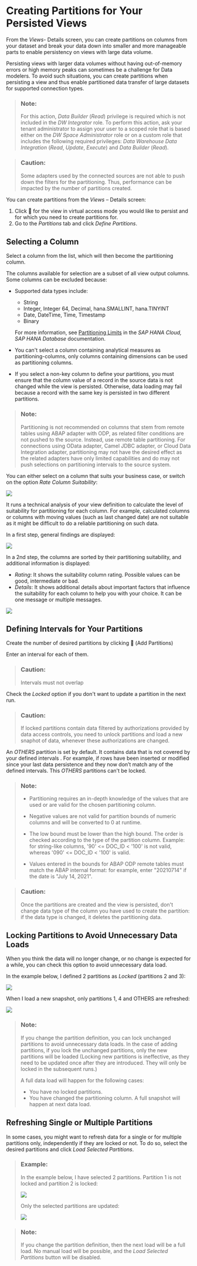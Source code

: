 <!-- loio9b1b595054c34da5b67ac07595093f82 -->

<link rel="stylesheet" type="text/css" href="../css/sap-icons.css"/>

# Creating Partitions for Your Persisted Views

From the *Views*- Details screen, you can create partitions on columns from your dataset and break your data down into smaller and more manageable parts to enable persistency on views with large data volume.

Persisting views with larger data volumes without having out-of-memory errors or high memory peaks can sometimes be a challenge for Data modelers. To avoid such situations, you can create partitions when persisting a view and thus enable partitioned data transfer of large datasets for supported connection types.

> ### Note:  
> For this action, *Data Builder* \(*Read*\) privilege is required which is not included in the *DW Integrator* role. To perform this action, ask your tenant administrator to assign your user to a scoped role that is based either on the *DW Space Administrator* role or on a custom role that includes the following required privileges: *Data Warehouse Data Integration* \(*Read*, *Update*, *Execute*\) and *Data Builder* \(*Read*\).

> ### Caution:  
> Some adapters used by the connected sources are not able to push down the filters for the partitioning. Thus, performance can be impacted by the number of partitions created.

You can create partitions from the *Views* – Details screen:

1.  Click <span class="FPA-icons-V3"></span> for the view in virtual access mode you would like to persist and for which you need to create partitions for.
2.  Go to the *Partitions* tab and click *Define Partitions*.



<a name="loio9b1b595054c34da5b67ac07595093f82__section_q5r_2yt_qwb"/>

## Selecting a Column

Select a column from the list, which will then become the partitioning column.

The columns available for selection are a subset of all view output columns. Some columns can be excluded because:

-   Supported data types include:

    -   String
    -   Integer, Integer 64, Decimal, hana.SMALLINT, hana.TINYINT
    -   Date, DateTime, Time, Timestamp
    -   Binary

    For more information, see [Partitioning Limits](https://help.sap.com/docs/HANA_CLOUD_DATABASE/f9c5015e72e04fffa14d7d4f7267d897/8dd866a688ec4914a074727a2c800142.html) in the *SAP HANA Cloud, SAP HANA Database* documentation.

-   You can't select a column containing analytical measures as partitioning-columns, only columns containing dimensions can be used as partitioning columns.
-   If you select a non-key column to define your partitions, you must ensure that the column value of a record in the source data is not changed while the view is persisted. Otherwise, data loading may fail because a record with the same key is persisted in two different partitions.

> ### Note:  
> Partitioning is not recommended on columns that stem from remote tables using ABAP adapter with ODP, as related filter conditions are not pushed to the source. Instead, use remote table partitioning. For connections using OData adapter, Camel JDBC adapter, or Cloud Data Integration adapter, partitioning may not have the desired effect as the related adapters have only limited capabilities and do may not push selections on partitioning intervals to the source system.

You can either select on a column that suits your business case, or switch on the option *Rate Column Suitability*:

![](images/Select_Column_For_Partitioning_8ac6d94.png)

It runs a technical analysis of your view definition to calculate the level of suitability for partitioning for each column. For example, calculated columns or columns with moving values \(such as last changed date\) are not suitable as it might be difficult to do a reliable partitioning on such data.

In a first step, general findings are displayed:

![](images/Suitable_Partitioning_Columns_1_c967fcb.png)

In a 2nd step, the columns are sorted by their partitioning suitability, and additional information is displayed:

-   *Rating*: It shows the suitability column rating. Possible values can be good, intermediate or bad.
-   *Details*: It shows additional details about important factors that influence the suitability for each column to help you with your choice. It can be one message or multiple messages.

![](images/Suitable_Patitioning_Column_2_0965159.png)



<a name="loio9b1b595054c34da5b67ac07595093f82__section_f1q_y3w_wvb"/>

## Defining Intervals for Your Partitions

Create the number of desired partitions by clicking <span class="FPA-icons-V3"></span> \(Add Partitions\) 

Enter an interval for each of them.

> ### Caution:  
> Intervals must not overlap

Check the *Locked* option if you don't want to update a partition in the next run.

> ### Caution:  
> If locked partitions contain data filtered by authorizations provided by data access controls, you need to unlock partitions and load a new snaphot of data, whenever these authorizations are changed.

An *OTHERS* partition is set by default. It contains data that is not covered by your defined intervals . For example, if rows have been inserted or modified since your last data persistence and they now don’t match any of the defined intervals. This *OTHERS* partitions can't be locked.

> ### Note:  
> -   Partitioning requires an in-depth knowledge of the values that are used or are valid for the chosen partitioning column.
> 
> -   Negative values are not valid for partition bounds of numeric columns and will be converted to 0 at runtime.
> 
> -   The low bound must be lower than the high bound. The order is checked according to the type of the partition column. Example: for string-like columns, '90' <= DOC\_ID < '100' is not valid, whereas '090' <= DOC\_ID < '100' is valid.
> 
> -   Values entered in the bounds for ABAP ODP remote tables must match the ABAP internal format: for example, enter "20210714" if the date is "July 14, 2021".

> ### Caution:  
> Once the partitions are created and the view is persisted, don't change data type of the column you have used to create the partition: if the data type is changed, it deletes the partitioning data.



<a name="loio9b1b595054c34da5b67ac07595093f82__section_xn3_4jw_wvb"/>

## Locking Partitions to Avoid Unnecessary Data Loads

When you think the data will no longer change, or no change is expected for a while, you can check this option to avoid unnecessary data load.

In the example below, I defined 2 partitions as *Locked* \(partitions 2 and 3\):

![](images/Locking_Partitions_32cae47.png)

When I load a new snapshot, only partitions 1, 4 and OTHERS are refreshed:

![](images/Message_Locked_Partitions_Defined_6d6de8f.png)

> ### Note:  
> If you change the partition definition, you can lock unchanged partitions to avoid unnecessary data loads. In the case of adding partitions, if you lock the unchanged partitions, only the new partitions will be loaded \(Locking new partitions is ineffective, as they need to be updated once after they are introduced. They will only be locked in the subsequent runs.\)
> 
> A full data load will happen for the following cases:
> 
> -   You have no locked partitions.
> -   You have changed the partitioning column. A full snapshot will happen at next data load.



<a name="loio9b1b595054c34da5b67ac07595093f82__section_xj2_n1x_wvb"/>

## Refreshing Single or Multiple Partitions

In some cases, you might want to refresh data for a single or for multiple partitions only, independently if they are locked or not. To do so, select the desired partitions and click *Load Selected Partitions*.

> ### Example:  
> In the example below, I have selected 2 partitions. Partition 1 is not locked and partition 2 is locked:
> 
> ![](images/Select_PartitionsToUpdate_a04c46a.png)
> 
> Only the selected partitions are updated:
> 
> ![](images/Selected_Partitions_Updated_3c25ff1.png)

> ### Note:  
> If you change the partition definition, then the next load will be a full load. No manual load will be possible, and the *Load Selected Partitions* button will be disabled.

